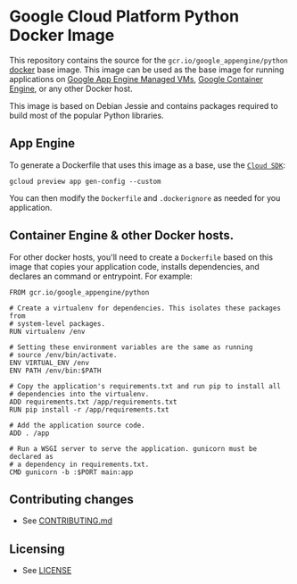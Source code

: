 # Google Cloud Platform Python Docker Image

This repository contains the source for the `gcr.io/google_appengine/python` [docker](https://docker.io) base image. This image can be used as the base image for running applications on [Google App Engine Managed VMs](https://cloud.google.com/appengine), [Google Container Engine](https://cloud.google.com/container-engine), or any other Docker host.

This image is based on Debian Jessie and contains packages required to build most of the popular Python libraries.

## App Engine

To generate a Dockerfile that uses this image as a base, use the [`Cloud SDK`](https://cloud.google.com/sdk/gcloud/reference/preview/app/gen-config):

    gcloud preview app gen-config --custom 

You can then modify the `Dockerfile` and `.dockerignore` as needed for you application.

## Container Engine & other Docker hosts.
  
For other docker hosts, you'll need to create a `Dockerfile` based on this image that copies your application code, installs dependencies, and declares an command or entrypoint. For example:

    FROM gcr.io/google_appengine/python
    
    # Create a virtualenv for dependencies. This isolates these packages from
    # system-level packages.
    RUN virtualenv /env
    
    # Setting these environment variables are the same as running
    # source /env/bin/activate.
    ENV VIRTUAL_ENV /env
    ENV PATH /env/bin:$PATH
    
    # Copy the application's requirements.txt and run pip to install all
    # dependencies into the virtualenv.
    ADD requirements.txt /app/requirements.txt
    RUN pip install -r /app/requirements.txt
    
    # Add the application source code.
    ADD . /app
    
    # Run a WSGI server to serve the application. gunicorn must be declared as
    # a dependency in requirements.txt.
    CMD gunicorn -b :$PORT main:app

## Contributing changes

* See [CONTRIBUTING.md](CONTRIBUTING.md)

## Licensing

* See [LICENSE](LICENSE)
